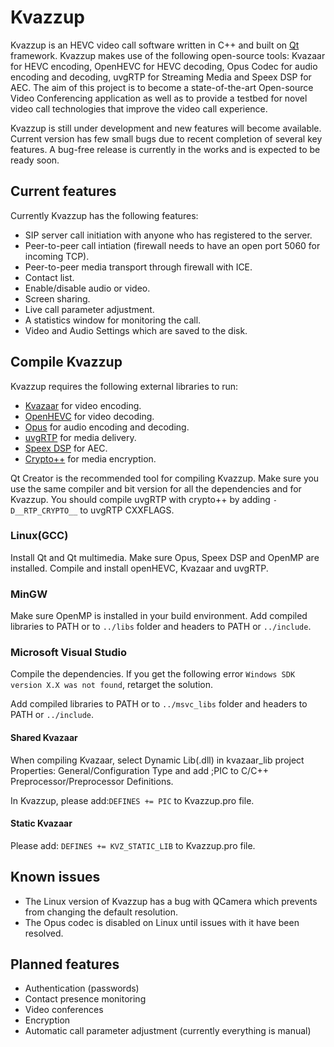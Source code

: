 Kvazzup
=======

Kvazzup is an HEVC video call software written in C++ and built on [Qt](https://www.qt.io/) framework. Kvazzup makes use of the following open-source tools: Kvazaar for HEVC encoding, OpenHEVC for HEVC decoding, Opus Codec for audio encoding and decoding, uvgRTP for Streaming Media and Speex DSP for AEC. The aim of this project is to become a state-of-the-art Open-source Video Conferencing application as well as to provide a testbed for novel video call technologies that improve the video call experience.

Kvazzup is still under development and new features will become available. Current version has few small bugs due to recent completion of several key features. A bug-free release is currently in the works and is expected to be ready soon.

## Current features 

Currently Kvazzup has the following features:
- SIP server call initiation with anyone who has registered to the server.
- Peer-to-peer call intiation (firewall needs to have an open port 5060 for incoming TCP).
- Peer-to-peer media transport through firewall with ICE.
- Contact list.
- Enable/disable audio or video.
- Screen sharing.
- Live call parameter adjustment. 
- A statistics window for monitoring the call.
- Video and Audio Settings which are saved to the disk.


## Compile Kvazzup

Kvazzup requires the following external libraries to run: 
- [Kvazaar](https://github.com/ultravideo/kvazaar) for video encoding.
- [OpenHEVC](https://github.com/OpenHEVC/openHEVC) for video decoding.
- [Opus](http://opus-codec.org/) for audio encoding and decoding.
- [uvgRTP](https://github.com/ultravideo/uvgRTP) for media delivery.
- [Speex DSP](https://www.speex.org/) for AEC.
- [Crypto++](https://www.cryptopp.com/) for media encryption.

Qt Creator is the recommended tool for compiling Kvazzup. Make sure you use the same compiler and bit version for all the dependencies and for Kvazzup. You should compile uvgRTP with crypto++ by adding `-D__RTP_CRYPTO__` to uvgRTP CXXFLAGS.

### Linux(GCC)

Install Qt and Qt multimedia. Make sure Opus, Speex DSP and OpenMP are installed. Compile and install openHEVC, Kvazaar and uvgRTP.

### MinGW

Make sure OpenMP is installed in your build environment. Add compiled libraries to PATH or to `../libs` folder and headers to PATH or `../include`.

### Microsoft Visual Studio

Compile the dependencies. If you get the following error `Windows SDK version X.X was not found`, retarget the solution.

Add compiled libraries to PATH or to `../msvc_libs` folder and headers to PATH or `../include`. 

#### Shared Kvazaar

When compiling Kvazaar, select Dynamic Lib(.dll) in kvazaar_lib project Properties: General/Configuration Type and add ;PIC to C/C++ Preprocessor/Preprocessor Definitions. 

In Kvazzup, please add:`DEFINES += PIC` to Kvazzup.pro file. 

#### Static Kvazaar

Please add: `DEFINES += KVZ_STATIC_LIB` to Kvazzup.pro file.

## Known issues

- The Linux version of Kvazzup has a bug with QCamera which prevents from changing the default resolution. 
- The Opus codec is disabled on Linux until issues with it have been resolved.


## Planned features

- Authentication (passwords)
- Contact presence monitoring
- Video conferences
- Encryption
- Automatic call parameter adjustment (currently everything is manual)
